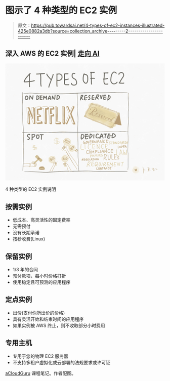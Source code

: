 # 图示了 4 种类型的 EC2 实例

> 原文：<https://pub.towardsai.net/4-types-of-ec2-instances-illustrated-425e0882a3db?source=collection_archive---------2----------------------->

## 深入 AWS 的 EC2 实例| [走向 AI](https://towardsai.net)

![](img/42bf6bbfe42f4525c9d2b466c03d529b.png)

4 种类型的 EC2 实例说明

## 按需实例

*   低成本、高灵活性的固定费率
*   无需预付
*   没有长期承诺
*   按秒收费(Linux)

## 保留实例

*   1/3 年的合同
*   预付款项，每小时价格打折
*   使用稳定且可预测的应用程序

## 定点实例

*   出价(支付你所出价的价格)
*   具有灵活开始和结束时间的应用程序
*   如果实例被 AWS 终止，则不收取部分小时费用

## 专用主机

*   专用于您的物理 EC2 服务器
*   不支持多租户虚拟化或云部署的法规要求或许可证

[aCloudGuru](https://acloud.guru) 课程笔记。作者配图。